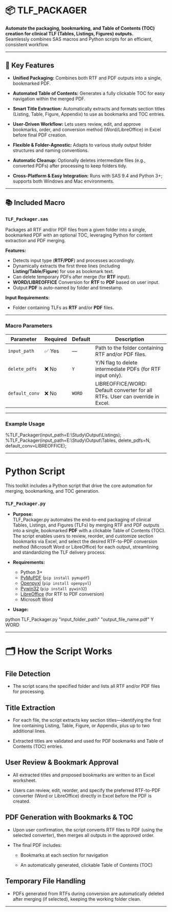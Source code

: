 # 📦 TLF_PACKAGER

**Automate the packaging, bookmarking, and Table of Contents (TOC) creation for clinical TLF (Tables, Listings, Figures) outputs.**  
Seamlessly combines SAS macros and Python scripts for an efficient, consistent workflow.

---

## 🧩 Key Features

- **Unified Packaging:** Combines both RTF and PDF outputs into a single, bookmarked PDF.

- **Automated Table of Contents:** Generates a fully clickable TOC for easy navigation within the merged PDF.

- **Smart Title Extraction:** Automatically extracts and formats section titles (Listing, Table, Figure, Appendix) to use as bookmarks and TOC entries.

- **User-Driven Workflow:** Lets users review, edit, and approve bookmarks, order, and conversion method (Word/LibreOffice) in Excel before final PDF creation.

- **Flexible & Folder-Agnostic:** Adapts to various study output folder structures and naming conventions.

- **Automatic Cleanup:** Optionally deletes intermediate files (e.g., converted PDFs) after processing to keep folders tidy.

- **Cross-Platform & Easy Integration:** Runs with SAS 9.4 and Python 3+; supports both Windows and Mac environments.
---

## 📚 Included Macro

###  `TLF_Packager.sas`

Packages all RTF and/or PDF files from a given folder into a single, bookmarked PDF with an optional TOC, leveraging Python for content extraction and PDF merging.

**Features:**
- Detects input type (**RTF/PDF**) and processes accordingly.
- Dynamically extracts the first three lines (including **Listing/Table/Figure**) for use as bookmark text.
- Can delete temporary PDFs after merge (for **RTF** input).
- **WORD/LIBREOFFICE** Conversion for **RTF** to **PDF** based on user input.
- Output **PDF** is auto-named by folder and timestamp.

**Input Requirements:**
- Folder containing TLFs as **RTF** and/or **PDF** files.
---

### Macro Parameters

| **Parameter**     | **Required** | **Default** | **Description**                                                                    |
|-------------------|--------------|-------------|------------------------------------------------------------------------------------|
| `input_path`      | ✅ Yes       | —           | Path to the folder containing RTF and/or PDF files.                                    |
| `delete_pdfs`     | ❌ No        | `Y`         | Y/N flag to delete intermediate PDFs (for RTF input only).                         |
| `default_conv`             | ❌ No        | `WORD`         |LIBREOFFICE/WORD: Default converter for all RTFs. User can override in Excel.|

---

### Example Usage

%TLF_Packager(input_path=E:\Study\Output\Listings);                                 
%TLF_Packager(input_path=E:\Study\Output\Tables, delete_pdfs=N, default_conv=LIBREOFFICE); 

---

# Python Script

This toolkit includes a Python script that drive the core automation for merging, bookmarking, and TOC generation.

###  `TLF_Packager.py`

- **Purpose:**  
TLF_Packager.py automates the end-to-end packaging of clinical Tables, Listings, and Figures (TLFs) by merging RTF and PDF outputs into a single, bookmarked **PDF** with a clickable Table of Contents (TOC). The script enables users to review, reorder, and customize section bookmarks via Excel, and select the desired RTF-to-PDF conversion method (Microsoft Word or LibreOffice) for each output, streamlining and standardizing the TLF delivery process.

- **Requirements:**
  - Python 3+
  - [PyMuPDF](https://pymupdf.readthedocs.io/en/latest/) (`pip install pymupdf`)
  - [Openpyxl](https://openpyxl.readthedocs.io/en/stable/) (`pip install openpyxl`)
  - [Pywin32](https://pypi.org/project/pywin32/) (`pip install pywin32`)
  - [LibreOffice](https://www.libreoffice.org/download/download/) (for RTF to PDF conversion)
  - Microsoft Word 

- **Usage:**

 python TLF_Packager.py "input_folder_path" "output_file_name.pdf" Y WORD

---

# 🗂️ How the Script Works

## File Detection
  - The script scans the specified folder and lists all RTF and/or PDF files for processing.

## Title Extraction
  - For each file, the script extracts key section titles—identifying the first line containing Listing, Table, Figure, or Appendix, plus up to two additional lines.

  - Extracted titles are validated and used for PDF bookmarks and Table of Contents (TOC) entries.

## User Review & Bookmark Approval
  - All extracted titles and proposed bookmarks are written to an Excel worksheet.

  - Users can review, edit, reorder, and specify the preferred RTF-to-PDF converter (Word or LibreOffice) directly in Excel before the PDF is created.

## PDF Generation with Bookmarks & TOC
  - Upon user confirmation, the script converts RTF files to PDF (using the selected converter), then merges all outputs in the approved order.

  - The final PDF includes:

    -   Bookmarks at each section for navigation

    - An automatically generated, clickable Table of Contents (TOC)

## Temporary File Handling
- PDFs generated from RTFs during conversion are automatically deleted after merging (if selected), keeping the working folder clean.

---
